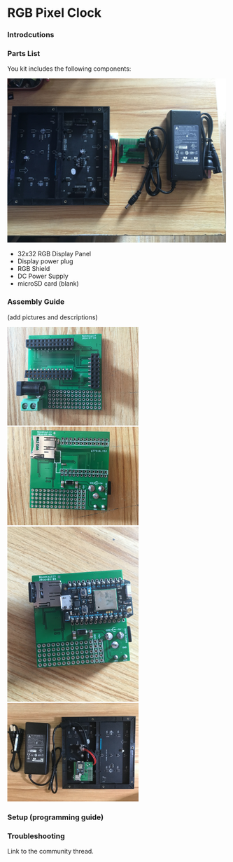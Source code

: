# RGB Pixel Clock

### Introdcutions

### Parts List
You kit includes the following components:

<img src="images/RGBShieldKit.JPG" width="500">

 - 32x32 RGB Display Panel
 - Display power plug
 - RGB Shield
 - DC Power Supply
 - microSD card (blank)

### Assembly Guide
(add pictures and descriptions)

<img src="images/RGBShield1.JPG" width="300">

<img src="images/RGBShield2.JPG" width="300">

<img src="images/RGBShield3.JPG" width="300">

<img src="images/RGBShieldFinal.JPG" width="300">


### Setup (programming guide)

### Troubleshooting

Link to the community thread.

